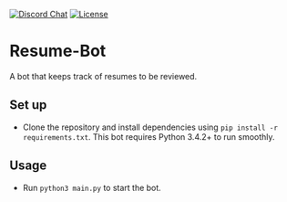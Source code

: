 [![Discord Chat](https://img.shields.io/discord/334891772696330241.svg)](https://discord.gg/ndFR4RF)
[![License](https://img.shields.io/github/license/CS-Career-Hackers/resume-bot.svg)](LICENSE)
# Resume-Bot

A bot that keeps track of resumes to be reviewed.

## Set up

* Clone the repository and install dependencies using `pip install -r requirements.txt`. This bot requires Python 3.4.2+ to run smoothly.

## Usage

* Run `python3 main.py` to start the bot.